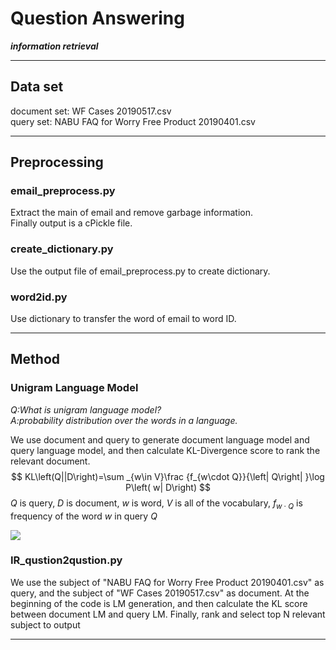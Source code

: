 
# Question Answering
<i><b>information retrieval</b></i>

---

## Data set
document set: WF Cases 20190517.csv<br>
query set:    NABU FAQ for Worry Free Product 20190401.csv

---

## Preprocessing
### email_preprocess.py
Extract the main of email and remove garbage information.<br>
Finally output is a cPickle file.
### create_dictionary.py
Use the output file of email_preprocess.py to create dictionary.
### word2id.py
Use dictionary to transfer the word of email to word ID.

---

## Method
### Unigram Language Model
<i>Q:What is unigram language model?<br>
A:probability distribution over the words in a language.<br></i>

We use document and query to generate document language model and query language model, and then calculate KL-Divergence score to rank the relevant document.
$$ KL\left(Q||D\right)=\sum _{w\in V}\frac {f_{w\cdot Q}}{\left| Q\right| }\log P\left( w| D\right) $$
$Q$ is query, $D$ is document, $w$ is word, $V$ is all of the vocabulary, $f_{w\cdot Q}$ is frequency of the word $w$ in query $Q$

<img src="http://latex.codecogs.com/gif.latex?\\ {KL(Q||D)}=\sum _{w\in V} \frac {Q}{Q}" />

### IR_qustion2qustion.py
We use the subject of "NABU FAQ for Worry Free Product 20190401.csv" as query, and the subject of "WF Cases 20190517.csv" as document. At the beginning of the code is LM generation, and then calculate the KL score between document LM and query LM. Finally, rank and select top N relevant subject to output<br> 


---
